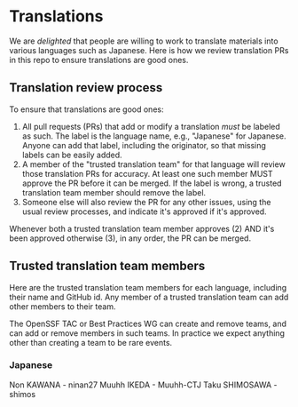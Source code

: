 # Translations

We are *delighted* that people are willing to work to translate materials
into various languages such as Japanese. Here is how we review translation PRs
in this repo to ensure translations are good ones.

## Translation review process

To ensure that translations are good ones:

1. All pull requests (PRs) that add or modify a translation
   *must* be labeled as such.
   The label is the language name, e.g., "Japanese" for Japanese.
   Anyone can add that label, including the originator,
   so that missing labels can be easily added.
2. A member of the "trusted translation team" for that language
   will review those translation PRs for accuracy. At least one
   such member MUST approve the PR before it can be merged.
   If the label is wrong, a trusted translation team member
   should remove the label.
3. Someone else will also review the PR for any other issues,
   using the usual review processes, and indicate it's approved
   if it's approved.

Whenever both a trusted translation team member approves (2) AND it's
been approved otherwise (3), in any order, the PR can be merged.

## Trusted translation team members

Here are the trusted translation team members for each language,
including their name and GitHub id.
Any member of a trusted translation team can add other members to their team.

The OpenSSF TAC or Best Practices WG can create and remove teams,
and can add or remove members in such teams. In practice we expect anything
other than creating a team to be rare events.

### Japanese

Non KAWANA - ninan27
Muuhh IKEDA - Muuhh-CTJ
Taku SHIMOSAWA - shimos
